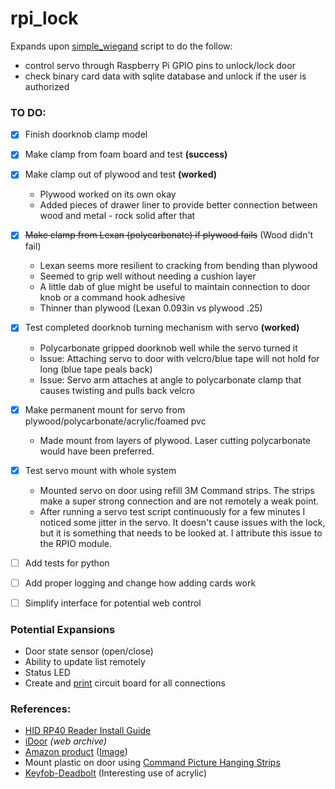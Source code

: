 # rpi_lock
Expands upon [simple_wiegand](http://github.com/chdsbd/simple_wiegand) script to do the follow:
- control servo through Raspberry Pi GPIO pins to unlock/lock door
- check binary card data with sqlite database and unlock if the user is authorized


### TO DO:
- [x] Finish doorknob clamp model
- [x] Make clamp from foam board and test **(success)**
- [x] Make clamp out of plywood and test **(worked)**
    - Plywood worked on its own okay
    - Added pieces of drawer liner to provide better connection between wood and metal - rock solid after that
- [x] ~~Make clamp from Lexan (polycarbonate) if plywood fails~~ (Wood didn't fail)
    - Lexan seems more resilient to cracking from bending than plywood
    - Seemed to grip well without needing a cushion layer
    - A little dab of glue might be useful to maintain connection to door knob or a command hook adhesive
    - Thinner than plywood (Lexan 0.093in vs plywood .25)
- [x] Test completed doorknob turning mechanism with servo **(worked)**
    - Polycarbonate gripped doorknob well while the servo turned it
    - Issue: Attaching servo to door with velcro/blue tape will not hold for long (blue tape peals back)
    - Issue: Servo arm attaches at angle to polycarbonate clamp that causes twisting and pulls back velcro
- [x] Make permanent mount for servo from plywood/polycarbonate/acrylic/foamed pvc
    - Made mount from layers of plywood. Laser cutting polycarbonate would have been preferred.
- [x] Test servo mount with whole system
    - Mounted servo on door using refill 3M Command strips. The strips make a super strong connection and are not remotely a weak point.
    - After running a servo test script continuously for a few minutes I noticed some jitter in the servo. It doesn't cause issues with the lock, but it is something that needs to be looked at. I attribute this issue to the RPIO module.
- [ ] Add tests for python
- [ ] Add proper logging and change how adding cards work
- [ ] Simplify interface for potential web control


### Potential Expansions
- Door state sensor (open/close)
- Ability to update list remotely
- Status LED
- Create and [print](https://oshpark.com/pricing) circuit board for all connections

### References:
- [HID RP40 Reader Install Guide](http://www.hidglobal.com/sites/hidglobal.com/files/resource_files/iclass_c_ins_mu_0.pdf)
- [iDoor](https://web.archive.org/web/20150619213423/http://varenhor.st/2009/07/idoor-iphone-controlled-hydraulic-door/) *(web archive)*
- [Amazon product](http://www.amazon.com/Ableware-Door-Knob-Extender-Package/dp/B000PGRKZW?&tag=rnwap-20) ([Image](https://web.archive.org/web/20150720011155/http://ecx.images-amazon.com/images/I/81m3A8GL0cL._SL1500_.jpg))
- Mount plastic on door using [Command Picture Hanging Strips](http://www.amazon.com/Command-Picture-Hanging-4-Small-8-Medium/dp/B000OF6X48?&tag=rnwap-20)
- [Keyfob-Deadbolt](http://www.instructables.com/id/Keyfob-Deadbolt/?ALLSTEPS) (Interesting use of acrylic)
